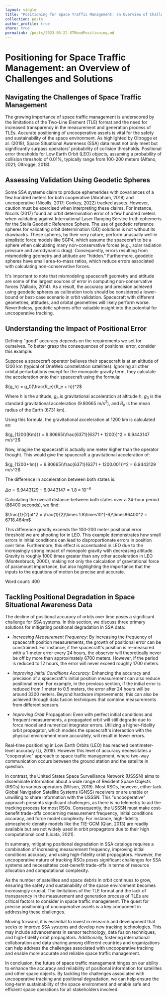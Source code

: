 ```yaml
---
layout: single
title: "Positioning for Space Traffic Management: an Overview of Challenges and Solutions"
collection: posts 
author_profile: true
share: true
permalink: /posts/2023-03-22-STMandPositioning.md
---
```


# Positioning for Space Traffic Management: an Overview of Challenges and Solutions

## Navigating the Challenges of Space Traffic Management

The growing importance of space traffic management is underscored by the limitations of the Two-Line Element (TLE) format and the need for increased transparency in the measurement and generation process of TLEs. Accurate positioning of uncooperative assets is vital for the safety and sustainability of the space environment. As highlighted by Oltrogge et al. (2018), Space Situational Awareness (SSA) data must not only meet but significantly surpass operators' probability of collision thresholds. Positional error thresholds for Low Earth Orbit (LEO) objects, assuming a probability of collision threshold of 0.01%, typically range from 100-200 meters (Alfano, 2021; Oltrogge, 2018).


## Assessing Validation Using Geodetic Spheres
Some SSA systems claim to produce ephemerides with covariances of a few hundred meters for both cooperative (Abraham, 2018) and uncooperative (Nicolls, 2017; Conkey, 2022) tracked assets. However, caution must be exercised when interpreting these claims. For instance, Nicolls (2017) found an orbit determination error of a few hundred meters when validating against International Laser Ranging Service truth ephemeris for the Stella Geodetic Reference Sphere. The use of geodetic reference spheres for validating orbit determination (OD) solutions is not without its drawbacks. These spheres, by their very nature, perform unusually well in simplistic force models like SGP4, which assume the spacecraft to be a sphere when calculating many non-conservative forces (e.g., solar radiation pressure and aerodynamic drag). Consequently, errors resulting from mismodeling geometry and attitude are "hidden." Furthermore, geodetic spheres have small area-to-mass ratios, which reduce errors associated with calculating non-conservative forces.

It's important to note that mismodeling spacecraft geometry and attitude are some of the largest sources of error in computing non-conservative forces (Vallado, 2014). As a result, the accuracy and precision achieved using geodetic spheres as calibration tools should be considered a lower-bound or best-case scenario in orbit validation. Spacecraft with different geometries, attitudes, and orbital geometries will likely perform worse. Nevertheless, geodetic spheres offer valuable insight into the potential for uncooperative tracking.

## Understanding the Impact of Positional Error
Defining "good" accuracy depends on the requirements we set for ourselves. To better grasp the consequences of positional error, consider this example:

Suppose a spacecraft operator believes their spacecraft is at an altitude of 1200 km (typical of OneWeb constellation satellites). Ignoring all other orbital perturbations except for the monopole gravity term, they calculate the acceleration onto their spacecraft using the formula:

${g_h} = g_0(\frac{R_e}{R_e + h})^2$

Where ${h}$ is the altitude, ${g_h}$ is gravitational acceleration at altitude ${h}$, ${g_0}$ is the standard gravitational acceleration (9.80665 m/s$^2$), and ${R_e}$ is the mean radius of the Earth (6731 km).

Using this formula, the gravitational acceleration at 1200 km is calculated as:

${g_{1200{Km}}} = 9.80665(\frac{6371}{6371 + 1200})^2 = 6.9443147 m/s^2$

Now, imagine the spacecraft is actually one meter higher than the operator thought. This would give the spacecraft a gravitational acceleration of:

${g_{1200+1m}} = 9.80665(\frac{6371}{6371 + 1200.001})^2 = 6.9443129 m/s^2$

The difference in acceleration between both states is:

$\Delta a = 6.9443129 - 6.9443147 = 1.8\times10^{-6}$

Calculating the overall distance between both states over a 24-hour period (86400 seconds), we find:

$\frac{1}{2}at^2 = \frac{1}{2}\times 1.8\times10^{-6}\times86400^2 = 6718.464m$

This difference greatly exceeds the 100-200 meter positional error threshold we are shooting for in LEO.
This example demonstrates how small errors in initial conditions can lead to disproportionate errors in position over time. Furthermore, this effect is accentuated in LEO due to the increasingly strong impact of monopole gravity wtih decreasing altitude. Gravity is roughly 1000 times greater than any other acceleration in LEO (Montenbruck, 2000), making not only the calculation of gravitational force of paramount importance, but also highlighting the importance that the inputs to the equations of motion be precise and accurate.

Word count: 400

## Tackling Positional Degradation in Space Situational Awareness Data
The decline of positional accuracy of orbits over time poses a significant challenge for SSA systems. In this section, we discuss three primary solutions for mitigating positional degradation in SSA data:

- _Increasing Measurement Frequency_: By increasing the frequency of spacecraft position measurements, the growth of positional error can be constrained. For instance, if the spacecraft's position is re-measured with a 1-meter error every 24 hours, the observer will theoretically never be off by more than approximately 6700 meters. However, if the period is reduced to 12 hours, the error will never exceed roughly 1700 meters.

- _Improving Initial Conditions Accuracy_: Enhancing the accuracy and precision of a spacecraft's initial position measurement can also reduce positional error. For example, in the previous section, if the initial error is reduced from 1 meter to 0.5 meters, the error after 24 hours will be around 3300 meters. Beyond hardware improvements, this can also be achieved through data fusion techniques that combine measurements from different sensors.

- _Improving Orbit_ Propagation: Even with perfect initial conditions and frequent measurements, a propagated orbit will still degrade due to force model and numerical integrator errors. Utilizing a higher-fidelity orbit propagator, which models the spacecraft's interaction with the physical environment more accurately, will result in fewer errors.

Real-time positioning in Low Earth Orbits (LEO) has reached centimeter-level accuracy (Li, 2019). However this level of accuracy necessitates a "cooperative" approach to space traffic management, where two-way communication occurs between the ground station and the satellite in question.

In contrast, the United States Space Surveillance Network (USSSN) aims to disseminate information about a wide range of Resident Space Objects (RSOs) to various operators (Wilson, 2019). Most RSOs, however, either lack Global Navigation Satellite Systems (GNSS) receivers or are unable or unwilling to share information with the USSSN. This "uncooperative" approach presents significant challenges, as there is no telemetry to aid the tracking process for most RSOs. Consequently, the USSSN must make cost-benefit trade-offs concerning measurement frequency, initial conditions accuracy, and force model complexity. For instance, high-fidelity atmospheric density models like the TIE-GCM (Qian, 2013) are readily available but are not widely used in orbit propagators due to their high computational cost (Licata, 2021).

In summary, mitigating positional degradation in SSA catalogs requires a combination of increasing measurement frequency, improving initial conditions accuracy, and using high-fidelity orbit propagators. However, the uncooperative nature of tracking RSOs poses significant challenges for SSA systems and necessitates cost-benefit trade-offs in terms of resource allocation and computational complexity.

As the number of satellites and space debris in orbit continues to grow, ensuring the safety and sustainability of the space environment becomes increasingly crucial. The limitations of the TLE format and the lack of transparency in the measurement and generation process of TLEs are critical factors to consider in space traffic management. The quest for precise positioning of uncooperative assets is a key component in addressing these challenges.

Moving forward, it is essential to invest in research and development that seeks to improve SSA systems and develop new tracking technologies. This may include advancements in sensor technology, data fusion techniques, and high-fidelity orbit propagators. Additionally, fostering international collaboration and data sharing among different countries and organizations can help address the challenges associated with uncooperative tracking and enable more accurate and reliable space traffic management.

In conclusion, the future of space traffic management hinges on our ability to enhance the accuracy and reliability of positional information for satellites and other space objects. By tackling the challenges associated with uncooperative tracking and positional degradation, we can help ensure the long-term sustainability of the space environment and enable safe and efficient space operations for all stakeholders involved.






